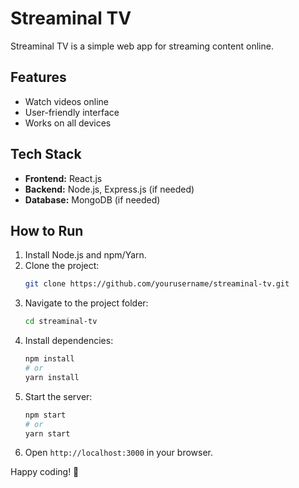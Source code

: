 # Streaminal TV

Streaminal TV is a simple web app for streaming content online.

## Features
- Watch videos online
- User-friendly interface
- Works on all devices

## Tech Stack
- **Frontend:** React.js
- **Backend:** Node.js, Express.js (if needed)
- **Database:** MongoDB (if needed)

## How to Run
1. Install Node.js and npm/Yarn.
2. Clone the project:
   ```bash
   git clone https://github.com/yourusername/streaminal-tv.git
   ```
3. Navigate to the project folder:
   ```bash
   cd streaminal-tv
   ```
4. Install dependencies:
   ```bash
   npm install
   # or
   yarn install
   ```
5. Start the server:
   ```bash
   npm start
   # or
   yarn start
   ```
6. Open `http://localhost:3000` in your browser.

Happy coding! 🚀


